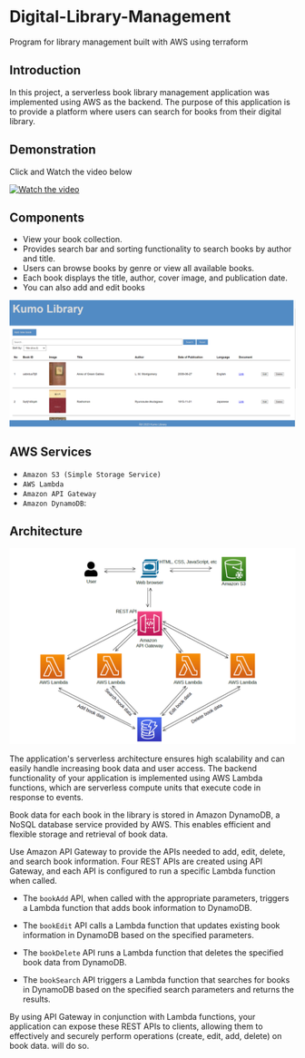 # Digital-Library-Management
Program for library management built with AWS using terraform

## Introduction
In this project, a serverless book library management application was implemented using AWS as the backend. The purpose of this application is to provide a platform where users can search for books from their digital library.

## Demonstration
Click and Watch the video below

[![Watch the video](https://img.youtube.com/vi/NbZNoyfsjFI/hqdefault.jpg)](https://youtu.be/dh46XrBceqs)

## Components

- View your book collection.
- Provides search bar and sorting functionality to search books by author and title.
- Users can browse books by genre or view all available books.
- Each book displays the title, author, cover image, and publication date.
- You can also add and edit books

<img src="page.png" alt="page">


 ## AWS Services 

- `Amazon S3 (Simple Storage Service)`
- `AWS Lambda`
- `Amazon API Gateway`
- `Amazon DynamoDB`: 

## Architecture

 <img src="Architecture.png" alt="Architecture">

The application's serverless architecture ensures high scalability and can easily handle increasing book data and user access. The backend functionality of your application is implemented using AWS Lambda functions, which are serverless compute units that execute code in response to events.

Book data for each book in the library is stored in Amazon DynamoDB, a NoSQL database service provided by AWS. This enables efficient and flexible storage and retrieval of book data.

Use Amazon API Gateway to provide the APIs needed to add, edit, delete, and search book information. Four REST APIs are created using API Gateway, and each API is configured to run a specific Lambda function when called.

- The `bookAdd` API, when called with the appropriate parameters, triggers a Lambda function that adds book information to DynamoDB.

- The `bookEdit` API calls a Lambda function that updates existing book information in DynamoDB based on the specified parameters.

- The `bookDelete` API runs a Lambda function that deletes the specified book data from DynamoDB.

- The `bookSearch` API triggers a Lambda function that searches for books in DynamoDB based on the specified search parameters and returns the results.

By using API Gateway in conjunction with Lambda functions, your application can expose these REST APIs to clients, allowing them to effectively and securely perform operations (create, edit, add, delete) on book data. will do so.
